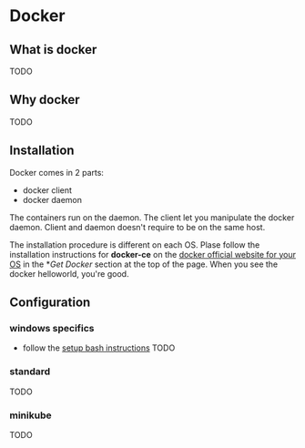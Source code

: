 # Docker
## What is docker
TODO

## Why docker
TODO

## Installation
Docker comes in 2 parts:
- docker client
- docker daemon

The containers run on the daemon. The client let you manipulate the docker daemon. Client and daemon doesn't require to be on the same host.  

The installation procedure is different on each OS. Plase follow the installation instructions for **docker-ce** on the [docker official website for your OS](https://www.docker.com/) in the **Get Docker* section at the top of the page. When you see the docker helloworld, you're good.

## Configuration
### windows specifics
- follow the [setup bash instructions](https://github.com/AdaptiveConsulting/ReactiveTraderCloud/blob/master/docs/deployment/bash-setup.md)
TODO

### standard
TODO

### minikube
TODO
